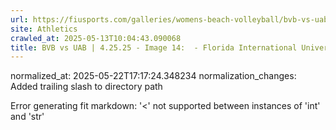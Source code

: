 ```yaml
---
url: https://fiusports.com/galleries/womens-beach-volleyball/bvb-vs-uab-4-25-25/image-14/357/62813/
site: Athletics
crawled_at: 2025-05-13T10:04:43.090068
title: BVB vs UAB | 4.25.25 - Image 14:  - Florida International University
---
```

normalized_at: 2025-05-22T17:17:24.348234
normalization_changes: Added trailing slash to directory path

Error generating fit markdown: '<' not supported between instances of 'int' and 'str'